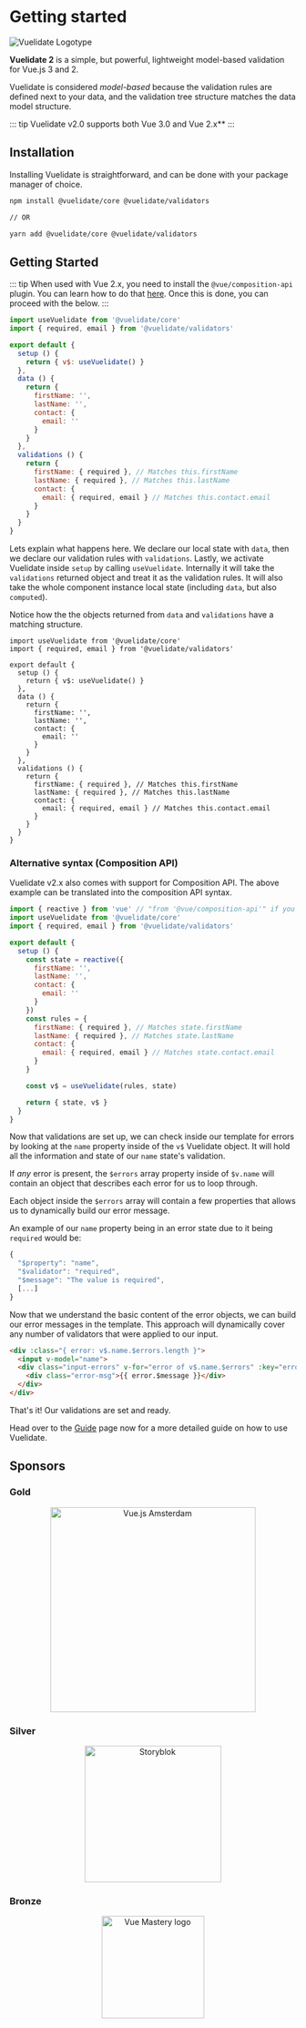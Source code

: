 # Getting started

![Vuelidate Logotype](/logotype.png)

**Vuelidate 2** is a simple, but powerful, lightweight model-based validation for Vue.js 3 and 2.

Vuelidate is considered _model-based_ because the validation rules are defined next to your data, and the validation tree structure matches the data model structure.

::: tip
Vuelidate v2.0 supports both Vue 3.0 and Vue 2.x**
:::

## Installation

Installing Vuelidate is straightforward, and can be done with your package manager of choice.

```bash
npm install @vuelidate/core @vuelidate/validators

// OR

yarn add @vuelidate/core @vuelidate/validators
```

## Getting Started

::: tip
When used with Vue 2.x, you need to install the `@vue/composition-api` plugin. You can learn how to do that [here](https://github.com/vuejs/composition-api).
Once this is done, you can proceed with the below.
:::


```js
import useVuelidate from '@vuelidate/core'
import { required, email } from '@vuelidate/validators'

export default {
  setup () {
    return { v$: useVuelidate() }
  },
  data () {
    return {
      firstName: '',
      lastName: '',
      contact: {
        email: ''
      }
    }
  },
  validations () {
    return {
      firstName: { required }, // Matches this.firstName
      lastName: { required }, // Matches this.lastName
      contact: {
        email: { required, email } // Matches this.contact.email
      }
    }
  }
}
```

Lets explain what happens here. We declare our local state with `data`, then we declare our validation rules with `validations`. Lastly, we activate Vuelidate inside `setup` by calling `useVuelidate`. Internally it will take the `validations` returned object and treat it as the validation rules. It will also take the whole component instance local state (including `data`, but also `computed`).

Notice how the the objects returned from `data` and `validations` have a matching structure.

```js{9-15,18-24}
import useVuelidate from '@vuelidate/core'
import { required, email } from '@vuelidate/validators'

export default {
  setup () {
    return { v$: useVuelidate() }
  },
  data () {
    return {
      firstName: '',
      lastName: '',
      contact: {
        email: ''
      }
    }
  },
  validations () {
    return {
      firstName: { required }, // Matches this.firstName
      lastName: { required }, // Matches this.lastName
      contact: {
        email: { required, email } // Matches this.contact.email
      }
    }
  }
}
```

### Alternative syntax (Composition API)

Vuelidate v2.x also comes with support for Composition API. The above example can be translated into the composition API syntax.

```js
import { reactive } from 'vue' // "from '@vue/composition-api'" if you are using Vue 2.x
import useVuelidate from '@vuelidate/core'
import { required, email } from '@vuelidate/validators'

export default {
  setup () {
    const state = reactive({
      firstName: '',
      lastName: '',
      contact: {
        email: ''
      }
    })
    const rules = {
      firstName: { required }, // Matches state.firstName
      lastName: { required }, // Matches state.lastName
      contact: {
        email: { required, email } // Matches state.contact.email
      }
    }

    const v$ = useVuelidate(rules, state)

    return { state, v$ }
  }
}
```

Now that validations are set up, we can check inside our template for errors by looking at the `name` property inside of the `v$` Vuelidate object. It will hold all the information and state of our `name` state's validation.

If _any_ error is present, the `$errors` array property inside of `$v.name` will contain an object that describes each error for us to loop through.

Each object inside the `$errors` array will contain a few properties that allows us to dynamically build our error message.

An example of our `name` property being in an error state due to it being `required` would be:

```js
{
  "$property": "name",
  "$validator": "required",
  "$message": "The value is required",
  [...]
}
```

Now that we understand the basic content of the error objects, we can build our error messages in the template. This approach will dynamically cover any number of validators that were applied to our input.

```html
<div :class="{ error: v$.name.$errors.length }">
  <input v-model="name">
  <div class="input-errors" v-for="error of v$.name.$errors" :key="error.$uid">
    <div class="error-msg">{{ error.$message }}</div>
  </div>
</div>
```

That's it! Our validations are set and ready.

Head over to the [Guide](./guide.md) page now for a more detailed guide on how to use Vuelidate.

## Sponsors

### Gold

<p align="center">
  <a href="https://vuejs.amsterdam/?utm_source=newsletter&utm_medium=logo&utm_campaign=vuejs-newsletter" target="_blank">
    <img src="https://camo.githubusercontent.com/d70ce43e50f085dcaaba44706e75107b0f86ad6ab45d7cd75ec2d877db543d86/68747470733a2f2f63646e2e646973636f72646170702e636f6d2f6174746163686d656e74732f3739333538333739373435343530333937362f3739333538333833313336393634363132302f7675656a73616d7374657264616d2e706e67" alt="Vue.js Amsterdam" width="360px">
  </a>
</p>

### Silver

<p align="center">
  <a href="https://www.storyblok.com/developers?utm_source=newsletter&utm_medium=logo&utm_campaign=vuejs-newsletter" target="_blank">
    <img src="https://a.storyblok.com/f/51376/3856x824/fea44d52a9/colored-full.png" alt="Storyblok" width="240px">
  </a>
</p>

### Bronze

<p align="center">
  <a href="https://www.vuemastery.com/" target="_blank">
    <img src="https://cdn.discordapp.com/attachments/258614093362102272/557267759130607630/Vue-Mastery-Big.png" alt="Vue Mastery logo" width="180px">
  </a>
</p>

